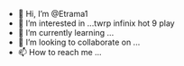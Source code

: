 - 👋 Hi, I’m @Etrama1
- 👀 I’m interested in ...twrp infinix hot 9 play
- 🌱 I’m currently learning ...
- 💞️ I’m looking to collaborate on ...
- 📫 How to reach me ...

<!---
Etrama1/Etrama1 is a ✨ special ✨ repository because its `README.md` (this file) appears on your GitHub profile.
You can click the Preview link to take a look at your changes.
--->
